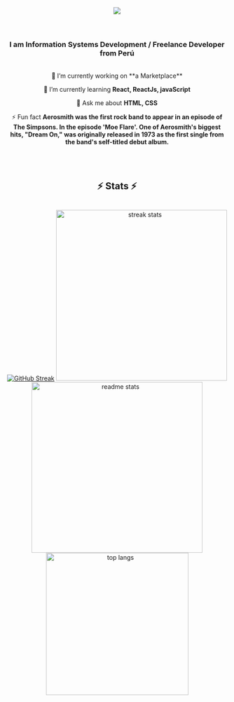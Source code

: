 <br/>
<h1 align="center">
    <img src="https://readme-typing-svg.herokuapp.com/?font=Righteous&size=35&center=true&vCenter=true&width=500&height=70&duration=4000&lines=Hi+There!+👋;+I'm+Daniel+Sebastiani+Sobenes;" />
</h1>
<br/>
<div align="center" >
<h3 align="center">I am Information Systems Development / Freelance Developer from Perú</h3>
</div>
<br/>
<div align="center">
  🔭 I’m currently working on **a Marketplace** 
    
  🌱 I’m currently learning  **React, ReactJs, javaScript** 
  
  💬 Ask me about **HTML, CSS** 
  
  ⚡ Fun fact  **Aerosmith was the first rock band to appear in an episode of The Simpsons.
  In the episode 'Moe Flare'. One of Aerosmith's biggest hits, "Dream On," was
  originally released in 1973 as the first single from the band's self-titled
  debut album.**
</div>
<br/>   <!--   <a href="https://dlss84.github.io" target="_blank">   <img src="https://img.shields.io/badge/Portfolio-FF5722?style=for-the-badge&logo=todoist&logoColor=white" target="_blank" />  </a>      -->
</div>

<br/>

<h2 align="center">⚡ Stats ⚡</h2>
<br>
<div align=center>
    <a href="https://git.io/streak-stats"><img src="https://streak-stats.demolab.com?user=Dlss84&theme=transparent&hide_border=true" alt="GitHub Streak" /></a>

    
  <img width=390 src="https://github-readme-streak-stats-salesp07.vercel.app/?user=salesp07&count_private=true&theme=react&border_radius=10" alt="streak stats"/>
  <img width=390 src="https://github-readme-stats-salesp07.vercel.app/api?username=salesp07&count_private=true&show_icons=true&theme=react&rank_icon=github&border_radius=10" alt="readme stats" />
  <br/>
  <img width=325 align="center" src="https://github-readme-stats-salesp07.vercel.app/api/top-langs/?username=salesp07&hide=HTML&langs_count=8&layout=compact&theme=react&border_radius=10&size_weight=0.5&count_weight=0.5&exclude_repo=github-readme-stats" alt="top langs" />
</div>
<br/>


<br/>


